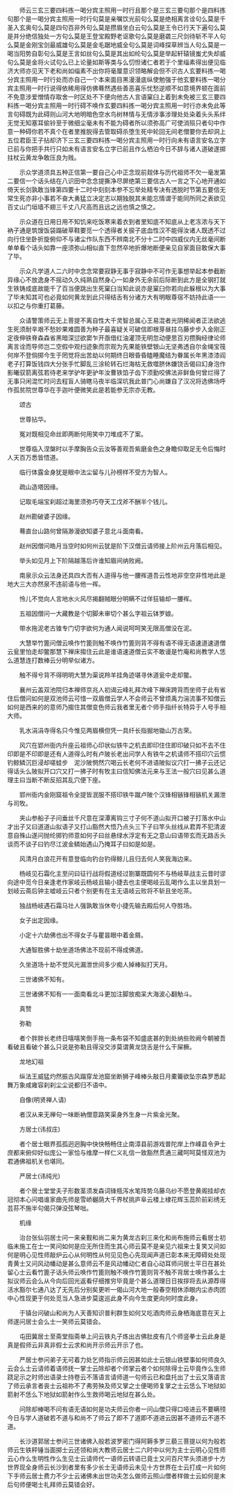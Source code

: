 <!-- { "loadSidebar": true } -->
　　师云三玄三要四料拣一喝分宾主照用一时行且那个是三玄三要句那个是四料拣句那个是一喝分宾主照用一时行句莫是亲嘱饮光前句么莫是绝相离言诠句么莫是千圣入玄奥句么莫是四句百非外句么莫是攒眉坐白云句么莫是王令已行天下遍句么莫是并分绝信独处一方句么莫是王登宝殿野老讴歌句么莫是磨砻三尺剑待斩不平人句么莫是金刚宝剑最威雄句么莫是金毛踞地威全句么莫是词峰探草辨当人句么莫是一喝当阳势自彰句么莫是王言如丝句么莫是其出如纶句么莫是举起轩辕镜蚩尤失却威句么莫是金将火试句么已上论量如斯等类与么忉怛诸仁者若于个里缁素得出便见临济大师亦见天下老和尚如缁素不出你将毫厘意识领略解会但不识古人玄要料拣一喝分宾主照用一时行处而亦自己一个本来面目黑漫漫底纵使勉强于他玄要料拣一喝分宾主照用一时行说得依稀用得仿佛蓦然遇些善恶喜乐忧愁逆顺不如意境界顿在面前不免意涉爱憎情存取舍一时区处不下便向他古人言语窠臼上着到未免被三玄三要四料拣一喝分宾主照用一时行碍不唤作玄要四料拣一喝分宾主照用一时行亦未免此等言句碍既为此碍则山河大地明暗色空水鸟树林情与无情涉事涉理处处染着头头系绊无觉无知塞耳偷铃至于微细尘毫未有不能为碍者所以须弥高广可使消殒只者句中作意一种碍你若不真个在者里推脱得去管取碍杀堕生死中轮回无间老僧要你去却洞上五位君臣王子拈却济下三玄三要四料拣一喝分宾主照用一时行向未有语言安名立字已前与你把手共行只如未有语言安名立字已前且作么栖泊今日不辞与诸人道破遂掷拄杖云黄龙争敢压良为贱。

　　示众学道须具五种正信第一要自己心中正念现前觌体与历代祖师不欠一毫发第二要信一个话头结在八识田中念念提撕净尽屏绝第三要信古人一言之下心地开通如倚天长剑孰敢当锋第四要十二时中刻刻本参不忘举处精专决有透脱时节第五要信无常生死亦非小事若不奋大勇猛立决定志以期独脱其未能忘情谓于能同所同之表欲见百丈山门垣墙不翅三千丈八尺高而且远之远也慎之慎之。

　　示众道在日用日用不知饥来吃饭寒来着衣到者里知底不知底从上老冻浓与天下衲子通是筑馊饭袋蹋破草鞋要觅一个透得者关捩子底血性汉不能得汝诸人既透不过向行住坐卧折旋俯仰不与诸尘作队东西不辨南北不分十二时中四威仪内无丝毫间断单单看个话头如靠一座须弥山相似直下忽然卒地折爆地断便亲见自家面目敢保大事了毕。

　　示众凡学道人二六时中念念常要寂静无事于寂静中不可作无事想举起本参截断异缘心不放逸身不摇动久久纯熟自然身心一如身外无余前后际断到此方是全钢打就生铁铸成底故能千了百当便跳出生死窠臼当知此说亦是窠臼你若向此躲根以为大事了毕未知其可也必竟如何黄龙到此只得结舌有分诸方大有明眼尊宿不妨持此语一一以扣之与你重打葛藤。

　　众请警策师云无上菩提不离自性大千灵智总属心王易混者光阴稀闻者正法欲逃生死须耐辛艰不愁妙果难圆善为种子最喜疑关可破信即根芽昼拄乌藤步步入金刚正定夜伸铁脊森森省黑暗深愆欲窦乍开亟借红油灌顶无明忽动便思百刃攒胸经律论师离言诠而导师岂二空假中观扫迹象而宗观为先果能铁壁银山无坚弗透自尔金绳宝筏何岸不登倘掷今生于罔觉将出苦劫以何期终日眼昏昏瞌睡魔结为眷属长年黑漆漆阎老子打算饭钱四大分张手忙脚乱三涂轮转石烂海枯无救噬脐休嫌饶舌偈曰幻身泡作影曦驭箭离弦若待老来学驴年更驴年汝曹铁馅子齿下须勤咬佛法非鲜鱼何曾烂得了无事只闲混忙时问去程盲人骑瞎马夜半临深坑我此普门心尚嫌自了汉况将选佛场呼作孤贫院世尊华在手迦叶便微笑此是若能参无宗亦无教。

　　颂古

　　世尊拈华。

　　冤对既相见命丝即两断何用笑中刀堆成不了案。

　　世尊临入涅槃时以手摩胸告众云汝等善观吾紫磨金色之身瞻仰取足无令后悔时人天百万悉皆悟道。

　　临行体露金身犹是眼中法尘留与儿孙榜样不受方为智人。

　　疏山造塔因缘。

　　记取毛端宝刹超过海里须弥巧夺天工戊斧不酬半个钱儿。

　　赵州勘破婆子因缘。

　　蓦直台山路何曾隔渺漫欲知婆子意北斗面南看。

　　赵州因僧问皓月当空时如何州云犹是阶下汉僧云请师接上阶州云月落后相见。

　　举头如见月上下阶隔越落后许谁知眉间纳败阙。

　　南泉示众云法身还具四大否有人道得与他一腰裈道吾云性地非空空非性地此是地大三大亦然泉不违前语与他一裈。

　　怜儿不觉向人言地水火风尽揭翻贼眼分明瞒不过佯狂输却一腰裈。

　　五祖因僧问一大藏教是个切脚未审切个甚么字祖云钵罗娘。

　　带水拖泥老古锥专门切字欲何为通人闻说呵呵笑无限高僧没在泥。

　　大慧举竹篦问僧云唤作竹篦则触不唤作竹篦则背不得有语不得无语速道速道僧云瓮里怕走却鳖那慧下禅床搊住云此是谁语速道僧云实不敢谩是竹庵和尚教学人恁么道慧连打数棒云分明举似诸方。

　　触不得兮背不得明明大慧为渠说羚羊挂角迹堪寻休道瓮中走却鳖。

　　襄州云盖双池院归本禅师京兆人初谒云峰礼拜次峰下禅床跨背而坐师于此有省住后僧问如何是双池师云可惜一双眉僧云学人不会师云不曾烦禹力湍流事不知僧云如何是西来的的意师乃搊住其僧变色师云我者里无者个师手指纤长特异于人号手相大师。

　　乳水涓涓寺得名只今惟见两眉横但凭一具纤长指掘地锄山万古荣。

　　风穴在郢州衙内升座云祖师心印状似铁牛之机去即印住住即印破只如不去不住印即是不印即是还有人道得么时有卢陂长老出问学人有铁牛之机请师不搭印穴云惯钓鲸鳞沉巨浸却嗟蛙步　泥沙陂惘然穴喝云长老何不进语陂拟议穴打一拂子云还记得话头么陂拟开口穴又打一拂子时有牧主曰信知佛法元来与王法一般穴曰见甚么道理主曰当断不断反招其乱穴便下座。

　　郢州衙内金刚窟祖令全提皆泯服不搭印铁牛蹴卢陂个汉锋相镞锋相镞机关漏泄与司牧。

　　夹山参船子子问垂丝千尺意在深潭离钩三寸子何不道山拟开口被子打落水中山才出子又曰道道山拟语子又打山豁然大悟乃点头三下子曰竿头丝线从君弄不犯清波意自殊山遂问抛纶掷钓师意如何子曰丝悬绿水浮定有无之意山曰语带玄而无路舌头谈而不谈子曰钓尽江波金鳞始遇山乃掩耳子曰如是如是。

　　风清月白浪花开有意登临向钓台钓得鲸儿且归去何人笑我海边来。

　　杨岐见石霜化主至问曰征行战将假道经过劄寨既圆何不与杨岐草战主云昔时谬向途中觅今日亲逢老作家岐云杨岐且输小捷去也主便喝岐云乱喝作么主以坐具划一划岐云斋后钟主嘘岐云只者个别更有在主无语岐云败将不斩且坐吃茶。

　　独战杨岐遇石霜马壮人强孰敢当休夸小捷先输去殿后何人夺胜场。

　　女子出定因缘。

　　小定十六劫佛也出不得女子与瞿昙眼中着金屑。

　　大通智胜佛十劫坐道场佛法不现前不得成佛道。

　　久坐道场十劫不觉风光漏泄世间多少痴人掉棒拟打天月。

　　三世诸佛不知有。

　　三世诸佛不知有一一面南看北斗更加注脚放痴呆大海波心翻觔斗。

　　真赞

　　弥勒

　　者个胖胖长老终日嘻嘻笑倒手拖一条布袋不知盛底甚的到处纳些败阙今朝被吾看破且看破个甚么只说是弥勒且得没交涉莫谓黄龙饶舌是什么干屎橛。

　　龙地幻祖

　　纵法王威猛灼然振古风蹋穿龙池窟坐断狮子峰棒头敲日月橐籥欲坠宗森罗悉起舞万象咸雍容刹刹尘尘说都归不语中。

　　自像(明贤禅人请)

　　者汉从来无禅句一味断衲僧意路笑渠身外生身一片紫金光聚。

　　方居士(讳叔庄)

　　者个居士眼界孤孤迥迥胸中快快畅畅住止南漳县前游戏普陀岸上作嵊县令尹士庶都来俯仰好似庞公一家恰与维摩一样仁义礼信一致豁然贯通三藏呵呵莫怪双池为君通佛祖机关也堪同。

　　严居士(讳纯光)

　　者个居士堂堂夫子形数茎须发森词锋瓶泻水笔阵势乌藤乌纱不愿登黄阁挂却衣冠彻本心问唱谁家曲先师是雪峤樾荫大千界杖挑庐阜云楼上棣花辉玉蕊阶前彩绣无芸荪不施半句偈只弹没弦琴咄。

　　机缘

　　治台张仙羽居士问一来亲觐和尚二来为黄龙古刹三来化和尚布施师云看居士初临未施工在士一笑问如何是应无所住而生其心师云莫不是亲见六祖来士复笑又问如何是明心见性师敲炉云心从何明性从何见见色心先现闻声道已彰本来无障碍处处现青黄士又问风动幡动是甚么意师云不是风动幡动仁者自心动耳师问居士平日在甚处留心士云看竹篦子话头师云唤作竹篦则触不唤作竹篦则背不触不背居士唤作甚么士拟议师云会么从今向后回光返看仔细推穷毕竟是个甚么道理日日挨拶将去从源荐得活水豁尔七通八达了无先后分别矣更听一偈山河大地一般春空相休添眼内尘赤肉团中心性现更于何处觅当人急进步莫逡巡此身不向今生度更向何时度此身。

　　于镇台问破山和尚为人天善知识普利群生如何又吃酒肉师云身栖海底意在天上师遂问居士会么士一笑师云莫错会。

　　屯田冀居士至斋堂指斋单上问云铁丸子炼出古佛肚皮有几个师竖拳士云此身是真是假师云非真非假士云求和尚开示师云开示了也。

　　严居士参问弟子无可着力处乞师指示师云因甚如此士云银山铁壁事如何师良久云会么士云请师着语师抚一掌士云除却者个师掌云者个如何除得士云毕竟作么生师跷足示之时师出语录士持卷云不落语言请师道一句师云已和盘托出了士云又落语言了师云承言者丧士云祖祢不了弗劳殃及师又掌之士便喝师复掌之士云恁么下地狱如箭射不恁么下地狱如箭射作么生救师喝云地狱在甚么处。

　　问除却棒喝不问有语无语如何是功夫师云你者一问山僧只得口哑进云不要瞒顸今日与学人道破若不道与和尚不了师云了即不了道即不道进云因甚不道师云不道不道。

　　长沙道郭居士参问三世诸佛入般若波罗密门得阿耨多罗三藐三菩提以何为般若师云生铁秤锤当面掷士云还领和尚大教师云居士二六时中以何为主士云明心见性师云心作么生明性作么生见士云请师代一语师云转语已竟士又问百尺竿头须进步十方世界现全身师云长沙到者里有多少长士无语师云未见十方世界在士云打成一片如何下手师云居士费力不少士云诸佛未出世功夫怎么做师云照山僧者样做士云如何是末后句师便喝士礼拜师云莫错会好。


